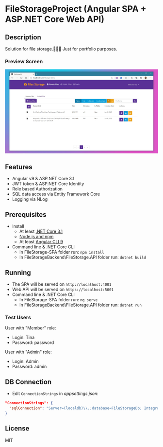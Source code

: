 # FileStorageProject (Angular SPA + ASP.NET Core Web API)

## Description
Solution for file storage.📁📁📁 Just for portfolio purposes.

### Preview Screen
![Alt text](https://github.com/Pashkett/FileStorageProject/blob/master/FileStorageApp.JPG)

## Features
 - Angular v9 & ASP.NET Core 3.1
 - JWT token & ASP.NET Core Identity
 - Role based Authorization
 - SQL data access via Entity Framework Core
 - Logging via NLog
 
## Prerequisites
 - Install
    - At least [.NET Core 3.1](https://www.microsoft.com/net/download/core)
    - [Node.js and npm](https://nodejs.org)
    - At least [Angular CLI 9](https://cli.angular.io/)
 - Command line & .NET Core CLI
    - In FileStorage-SPA folder run: `npm install`
    - In FileStorageBackend\FileStorage.API folder run: `dotnet build`

## Running
 - The SPA will be served on `http://localhost:4001`
 - Web API will be served on `https://localhost:5001`
 - Command line & .NET Core CLI
    - In FileStorage-SPA folder run: `ng serve`
    - In FileStorageBackend\FileStorage.API folder run: `dotnet run`

### Test Users
User with "Member" role:
 - Login: Tina 
 - Password: password

User with "Admin" role:
 - Login: Admin
 - Password: admin

## DB Connection
- Edit `ConnectionStrings` in _appsettings.json_:
```Json
"ConnectionStrings": {
  "sqlConnection": "Server=(localdb)\\.;database=FileStorageDb; Integrated Security=true"
}
```

## License
MIT

